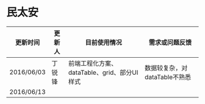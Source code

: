 # 民太安

| 更新时间 | 更新人 | 目前使用情况 | 需求或问题反馈 |
| --- | --- | --- | --- |
| 2016/06/03 | 丁锐锋 | 前端工程化方案、dataTable、grid、部分UI样式  | 数据较复杂，对dataTable不熟悉 |
| 2016/06/13 |  |  |  |

